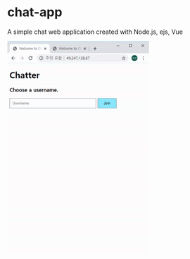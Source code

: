 # chat-app
A simple chat web application created with Node.js, ejs, Vue

![](Welcome-to-Chatter-Chrome-2020-0.gif)
